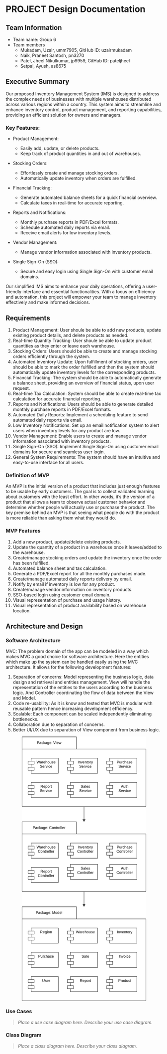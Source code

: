 
# PROJECT Design Documentation

## Team Information
* Team name: Group 6
* Team members
  * Mukadam, Uzair, umm7905, GitHub ID: uzairmukadam
  * Naik, Praneet Santosh, pn3270
  * Patel, Jheel Nikulkumar, jp9959, GitHub ID: pateljheel
  * Setpal, Ayush, as8675

## Executive Summary

Our proposed Inventory Management System (IMS) is designed to address the complex needs of businesses with multiple warehouses distributed across various regions within a country. This system aims to streamline and enhance inventory control, product management, and reporting capabilities, providing an efficient solution for owners and managers.

### Key Features:

- Product Management:
  - Easily add, update, or delete products.
  - Keep track of product quantities in and out of warehouses.

- Stocking Orders:
  - Effortlessly create and manage stocking orders.
  - Automatically update inventory when orders are fulfilled.

- Financial Tracking:
  - Generate automated balance sheets for a quick financial overview.
  - Calculate taxes in real-time for accurate reporting.

- Reports and Notifications:
  - Monthly purchase reports in PDF/Excel formats.
  - Schedule automated daily reports via email.
  - Receive email alerts for low inventory levels.

- Vendor Management:
  - Manage vendor information associated with inventory products.

- Single Sign-On (SSO):
  - Secure and easy login using Single Sign-On with customer email domains.

Our simplified IMS aims to enhance your daily operations, offering a user-friendly interface and essential functionalities. With a focus on efficiency and automation, this project will empower your team to manage inventory effectively and make informed decisions.

## Requirements

1. Product Management: User shoule be able to add new products, update existing product details, and delete products as needed.
2. Real-time Quantity Tracking: User shoule be able to update product quantities as they enter or leave each warehouse.
3. Stocking Orders: Users should be able to create and manage stocking orders efficiently through the system.
4. Automated Inventory Update: Upon fulfillment of stocking orders, user should be able to mark the order fulfilled and then the system should automatically update inventory levels for the corresponding products.
5. Financial Tracking: The system should be able to automatically generate a balance sheet, providing an overview of financial status, upon user request.
6. Real-time Tax Calculation: System should be able to create real-time tax calculation for accurate financial reporting.
7. Reports and Notifications: Users should be able to generate detailed monthly purchase reports in PDF/Excel formats.
8. Automated Daily Reports: Implement a scheduling feature to send automated daily reports via email.
9. Low Inventory Notifications: Set up an email notification system to alert users when inventory levels for any product are low.
10. Vendor Management: Enable users to create and manage vendor information associated with inventory products.
11. Single Sign-On (SSO): Implement Single Sign-On using customer email domains for secure and seamless user login.
12. General System Requirements: The system should have an intuitive and easy-to-use interface for all users.

### Definition of MVP
An MVP is the initial version of a product that includes just enough features to be usable by early customers. The goal is to collect validated learning about customers with the least effort. In other words, it’s the version of a product that allows a team to observe actual customer behavior and determine whether people will actually use or purchase the product. The key premise behind an MVP is that seeing what people do with the product is more reliable than asking them what they would do.

### MVP Features
1. Add a new product, update/delete existing products.
2. Update the quantity of a product in a warehouse once it leaves/added to the warehouse. 
3. Create/manage stocking orders and update the inventory once the order has been fulfilled.
4. Automated balance sheet and tax calculation.
5. Generate a PDF/Excel report for all the monthly purchases made.
6. Create/manage automated daily reports delivery by email.
7. Notify by email if inventory is low for any product.
8. Create/manage vendor information on inventory products.
9. SSO-based login using customer email domain.
10. Visual representation of purchase and usage history.
11. Visual representation of product availability based on warehouse location.


## Architecture and Design

### Software Architecture
MVC: The problem domain of the app can be modeled in a way which makes MVC a good choice for software architecture. Here the entities which make up the system can be handled easily using the MVC architecture. It allows for the following development features:

1. Separation of concerns: Model representing the business logic, data design and retrieval and entities management. View will handle the representation of the entities to the users according to the business logic. And Controller coordinating the flow of data between the View and Model.
2. Code re-usability: As it is know and tested that MVC is modular with reusable pattern hence increasing development efficiency.
3. Scalable: Each component can be scaled independently eliminating bottlenecks.
4. Collaboration due to separation of concerns.
5. Better UI/UX due to separation of View component from business logic.

<img src="./assets/MVC_Diagram.png" alt="drawing" width="400" style="display: block;margin-left: auto;margin-right: auto;"/>


### Use Cases
> _Place a use case diagram here._
> _Describe your use case diagram._


### Class Diagram
> _Place a class diagram here._
> _Describe your class diagram._
